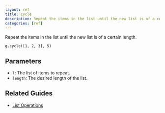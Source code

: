 ```yaml
---
layout: ref
title: cycle
description: Repeat the items in the list until the new list is of a certain length.
categories: [ref]
---
```

Repeat the items in the list until the new list is of a certain length.

    g.cycle([1, 2, 3], 5)

## Parameters
- `l`: The list of items to repeat.
- `length`: The desired length of the list.

## Related Guides
- [List Operations](/guide/list.html)